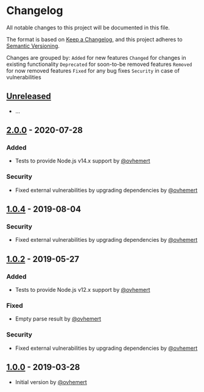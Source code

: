 # Changelog

All notable changes to this project will be documented in this file.

The format is based on [Keep a Changelog](https://keepachangelog.com/en/1.0.0/),
and this project adheres to [Semantic Versioning](https://semver.org/spec/v2.0.0.html).

Changes are grouped by:
`Added` for new features
`Changed` for changes in existing functionality
`Deprecated` for soon-to-be removed features
`Removed` for now removed features
`Fixed` for any bug fixes
`Security` in case of vulnerabilities

## [Unreleased](https://github.com/ovhemert/pino-couchdb/compare/v2.0.0...HEAD)

- ...

## [2.0.0](https://github.com/ovhemert/pino-couchdb/compare/v1.0.4...v2.0.0) - 2020-07-28

### Added

- Tests to provide Node.js v14.x support by [@ovhemert](https://github.com/ovhemert)

### Security

- Fixed external vulnerabilities by upgrading dependencies by [@ovhemert](https://github.com/ovhemert)

## [1.0.4](https://github.com/ovhemert/pino-couchdb/compare/v1.0.2...v1.0.4) - 2019-08-04

### Security

- Fixed external vulnerabilities by upgrading dependencies by [@ovhemert](https://github.com/ovhemert)

## [1.0.2](https://github.com/ovhemert/pino-couchdb/compare/v1.0.0...v1.0.2) - 2019-05-27

### Added

- Tests to provide Node.js v12.x support by [@ovhemert](https://github.com/ovhemert)

### Fixed

- Empty parse result by [@ovhemert](https://github.com/ovhemert)

### Security

- Fixed external vulnerabilities by upgrading dependencies by [@ovhemert](https://github.com/ovhemert)

## [1.0.0](https://github.com/ovhemert/pino-couchdb/releases/tag/v1.0.0) - 2019-03-28

- Initial version by [@ovhemert](https://github.com/ovhemert)
